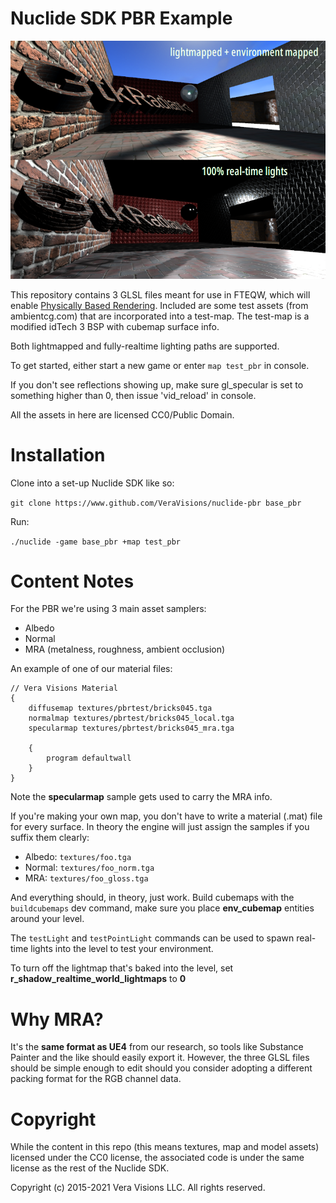 # Nuclide SDK PBR Example

![Preview](img/preview.png)

This repository contains 3 GLSL files meant for use in FTEQW, which will enable [Physically Based Rendering]([https://en.wikipedia.org/wiki/Physically_based_rendering]).
Included are some test assets (from ambientcg.com) that are incorporated into a test-map.
The test-map is a modified idTech 3 BSP with cubemap surface info.

Both lightmapped and fully-realtime lighting paths are supported.

To get started, either start a new game or enter
`map test_pbr` in console.

If you don't see reflections showing up, make sure
gl_specular is set to something higher than 0, then
issue 'vid_reload' in console.

All the assets in here are licensed CC0/Public Domain.

# Installation
Clone into a set-up Nuclide SDK like so:

`git clone https://www.github.com/VeraVisions/nuclide-pbr base_pbr`

Run:

`./nuclide -game base_pbr +map test_pbr`

# Content Notes
For the PBR we're using 3 main asset samplers:

* Albedo
* Normal
* MRA (metalness, roughness, ambient occlusion)

An example of one of our material files:

```
// Vera Visions Material
{
	diffusemap textures/pbrtest/bricks045.tga
	normalmap textures/pbrtest/bricks045_local.tga
	specularmap textures/pbrtest/bricks045_mra.tga
	
	{
		program defaultwall
	}
}
```

Note the **specularmap** sample gets used to carry the MRA info.

If you're making your own map, you don't have to write a material (.mat) file for every
surface. In theory the engine will just assign the samples if you suffix them
clearly:

* Albedo: `textures/foo.tga`
* Normal: `textures/foo_norm.tga`
* MRA: `textures/foo_gloss.tga`

And everything should, in theory, just work.
Build cubemaps with the `buildcubemaps` dev command, make sure you place **env_cubemap**
entities around your level.

The `testLight` and `testPointLight` commands can be used to spawn real-time
lights into the level to test your environment.

To turn off the lightmap that's baked into the level, set **r_shadow_realtime_world_lightmaps** to **0**

# Why MRA?

It's the **same format as UE4** from our research, so tools like Substance Painter
and the like should easily export it. However, the three GLSL files should be
simple enough to edit should you consider adopting a different packing format
for the RGB channel data.

# Copyright
While the content in this repo (this means textures, map and model assets) licensed
under the CC0 license, the associated code is under the same license as the rest
of the Nuclide SDK.

Copyright (c) 2015-2021 Vera Visions LLC. All rights reserved.
